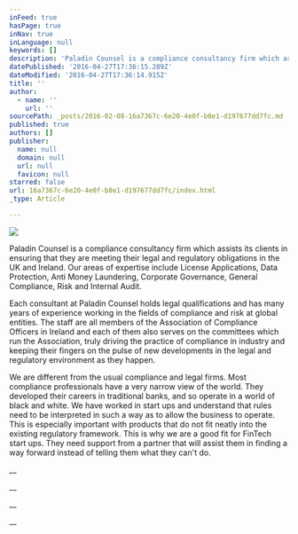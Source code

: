 ```yaml
---
inFeed: true
hasPage: true
inNav: true
inLanguage: null
keywords: []
description: 'Paladin Counsel is a compliance consultancy firm which assists its clients in ensuring that they are meeting their legal and regulatory obligations in the UK and Ireland. Our areas of expertise include License Applications, Data Protection, Anti Money Laundering, Corporate Governance, General Compliance, Risk and Internal Audit.'
datePublished: '2016-04-27T17:36:15.289Z'
dateModified: '2016-04-27T17:36:14.915Z'
title: ''
author:
  - name: ''
    url: ''
sourcePath: _posts/2016-02-08-16a7367c-6e20-4e0f-b8e1-d197677dd7fc.md
published: true
authors: []
publisher:
  name: null
  domain: null
  url: null
  favicon: null
starred: false
url: 16a7367c-6e20-4e0f-b8e1-d197677dd7fc/index.html
_type: Article

---
```

![](https://s3-us-west-2.amazonaws.com/the-grid-img/p/77245e58ef50987ddb3821bf92cb84e7ed2a93e0.gif)

Paladin Counsel is a compliance consultancy firm which assists its clients in ensuring that they are meeting their legal and regulatory obligations in the UK and Ireland. Our areas of expertise include License Applications, Data Protection, Anti Money Laundering, Corporate Governance, General Compliance, Risk and Internal Audit.

Each consultant at Paladin Counsel holds legal qualifications and has many years of experience working in the fields of compliance and risk at global entities. The staff are all members of the Association of Compliance Officers in Ireland and each of them also serves on the committees which run the Association, truly driving the practice of compliance in industry and keeping their fingers on the pulse of new developments in the legal and regulatory environment as they happen.

We are different from the usual compliance and legal firms. Most compliance professionals have a very narrow view of the world. They developed their careers in traditional banks, and so operate in a world of black and white. We have worked in start ups and understand that rules need to be interpreted in such a way as to allow the business to operate. This is especially important with products that do not fit neatly into the existing regulatory framework. This is why we are a good fit for FinTech start ups. They need support from a partner that will assist them in finding a way forward instead of telling them what they can't do.

__

__

__

__